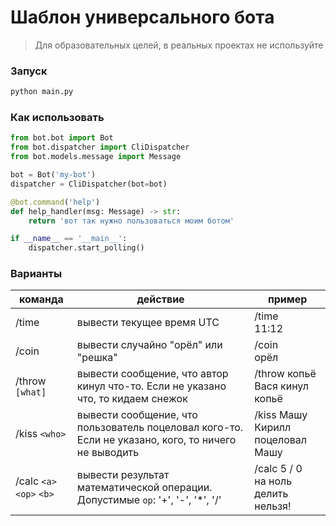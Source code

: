 # Шаблон универсального бота
> Для образовательных целей, в реальных проектах не используйте

### Запуск
```bash
python main.py
```

### Как использовать
```python
from bot.bot import Bot
from bot.dispatcher import CliDispatcher
from bot.models.message import Message

bot = Bot('my-bot')
dispatcher = CliDispatcher(bot=bot)

@bot.command('help')
def help_handler(msg: Message) -> str:
    return 'вот так нужно пользоваться моим ботом'

if __name__ == '__main__':
    dispatcher.start_polling()
```

### Варианты

| команда | действие | пример |
| - | - | - |
| /time | вывести текущее время UTC | /time<br>11:12
| /coin | вывести случайно "орёл" или "решка" | /coin<br>орёл |
| /throw `[what]`| вывести сообщение, что автор кинул что-то. Если не указано что, то кидаем снежок | /throw копьё<br>Вася кинул копьё |
| /kiss `<who>` | вывести сообщение, что пользователь поцеловал кого-то. Если не указано, кого, то ничего не выводить | /kiss Машу<br>Кирилл поцеловал Машу |
| /calc `<a>` `<op>` `<b>` | вывести результат математической операции. Допустимые `op`: '+', '-', '*', '/'| /calc 5 / 0<br>на ноль делить нельзя!|